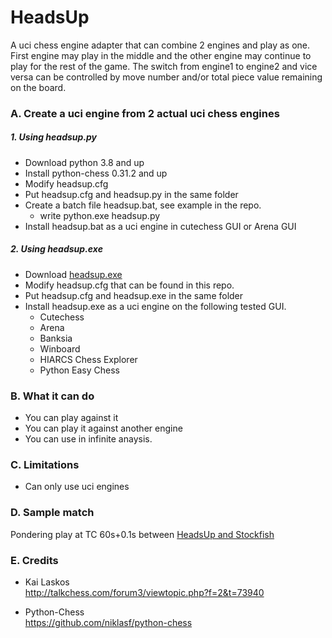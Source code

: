 # HeadsUp
A uci chess engine adapter that can combine 2 engines and play as one. First engine may play in the middle and the other engine may continue to play for the rest of the game. The switch from engine1 to engine2 and vice versa can be controlled by move number and/or total piece value remaining on the board.

### A. Create a uci engine from 2 actual uci chess engines

##### 1. Using headsup.py
* Download python 3.8 and up
* Install python-chess 0.31.2 and up
* Modify headsup.cfg
* Put headsup.cfg and headsup.py in the same folder
* Create a batch file headsup.bat, see example in the repo.
    * write python.exe headsup.py
* Install headsup.bat as a uci engine in cutechess GUI or Arena GUI

##### 2. Using headsup.exe
* Download [headsup.exe](../../releases)
* Modify headsup.cfg that can be found in this repo.
* Put headsup.cfg and headsup.exe in the same folder
* Install headsup.exe as a uci engine on the following tested GUI.  
    * Cutechess
    * Arena
    * Banksia
    * Winboard
    * HIARCS Chess Explorer
    * Python Easy Chess
    
### B. What it can do
* You can play against it
* You can play it against another engine
* You can use in infinite anaysis.

### C. Limitations
* Can only use uci engines

### D. Sample match
Pondering play at TC 60s+0.1s between [HeadsUp and Stockfish](https://github.com/fsmosca/HeadsUp/wiki/HeadsUp-vs-Stockfish)


### E. Credits
* Kai Laskos  
http://talkchess.com/forum3/viewtopic.php?f=2&t=73940

* Python-Chess  
https://github.com/niklasf/python-chess
